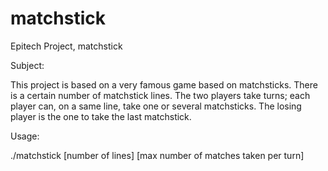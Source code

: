 # matchstick
Epitech Project, matchstick

Subject:

This project is based on a very famous game based on matchsticks.
There is a certain number of matchstick lines.
The two players take turns; each player can, on a same line, take one or several matchsticks.
The losing player is the one to take the last matchstick.

Usage:

./matchstick [number of lines] [max number of matches taken per turn]
